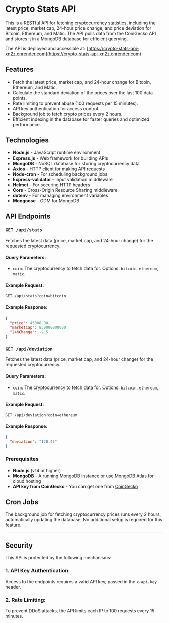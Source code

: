 # Crypto Stats API

This is a RESTful API for fetching cryptocurrency statistics, including the latest price, market cap, 24-hour price change, and price deviation for Bitcoin, Ethereum, and Matic. The API pulls data from the CoinGecko API and stores it in a MongoDB database for efficient querying.

The API is deployed and accessible at: [https://crypto-stats-api-xn2z.onrender.com](https://crypto-stats-api-xn2z.onrender.com)


## Features

- Fetch the latest price, market cap, and 24-hour change for Bitcoin, Ethereum, and Matic.
- Calculate the standard deviation of the prices over the last 100 data points.
- Rate limiting to prevent abuse (100 requests per 15 minutes).
- API key authentication for access control.
- Background job to fetch crypto prices every 2 hours.
- Efficient indexing in the database for faster queries and optimized performance.

## Technologies

- **Node.js** - JavaScript runtime environment
- **Express.js** - Web framework for building APIs
- **MongoDB** - NoSQL database for storing cryptocurrency data
- **Axios** - HTTP client for making API requests
- **Node-cron** - For scheduling background jobs
- **Express-validator** - Input validation middleware
- **Helmet** - For securing HTTP headers
- **Cors** - Cross-Origin Resource Sharing middleware
- **dotenv** - For managing environment variables
- **Mongoose** - ODM for MongoDB

## API Endpoints

### `GET /api/stats`

Fetches the latest data (price, market cap, and 24-hour change) for the requested cryptocurrency.

#### Query Parameters:
- `coin`: The cryptocurrency to fetch data for. Options: `bitcoin`, `ethereum`, `matic`.

#### Example Request:
```bash
GET /api/stats?coin=bitcoin
```

#### Example Response:
```json
{
  "price": 45000.00,
  "marketCap": 850000000000,
  "24hChange": -2.5
}
```

### `GET /api/deviation`

Fetches the latest data (price, market cap, and 24-hour change) for the requested cryptocurrency.

#### Query Parameters:
- `coin`: The cryptocurrency to fetch data for. Options: `bitcoin`, `ethereum`, `matic`.

#### Example Request:
```bash
GET /api/deviation?coin=ethereum
```

#### Example Response:
```json
{
  "deviation": "120.45"
}
```

### Prerequisites
- **Node.js** (v14 or higher)
- **MongoDB** - A running MongoDB instance or use MongoDB Atlas for cloud hosting
- **API key from CoinGecko** - You can get one from [CoinGecko](https://www.coingecko.com/en/api)

## Cron Jobs

The background job for fetching cryptocurrency prices runs every 2 hours, automatically updating the database. No additional setup is required for this feature.

---

## Security

This API is protected by the following mechanisms:

### 1. **API Key Authentication**:
Access to the endpoints requires a valid API key, passed in the `x-api-key` header.

### 2. **Rate Limiting**:
To prevent DDoS attacks, the API limits each IP to 100 requests every 15 minutes.
